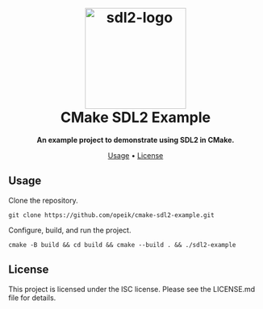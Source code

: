 <h1 align="center">
  <br>
  <img src="https://i.imgur.com/UQ4DFMq.png" alt="sdl2-logo" width="200"></a>
  <br>
    CMake SDL2 Example
  <br>
</h1>

<p align=center>
  <b> An example project to demonstrate using SDL2 in CMake. </b>
</p>

<p align="center">
  <a href="#usage">Usage</a> •
  <a href="#license">License</a>
</p>

## Usage
Clone the repository.
```
git clone https://github.com/opeik/cmake-sdl2-example.git
```
Configure, build, and run the project.
```
cmake -B build && cd build && cmake --build . && ./sdl2-example
```

## License
This project is licensed under the ISC license. Please see the LICENSE.md file
for details.
